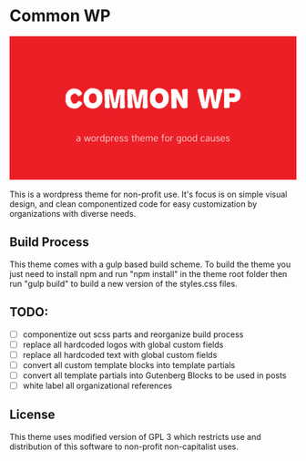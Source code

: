 # Common WP

![](./assets/images/github.jpg)



This is a wordpress theme for non-profit use. It's focus is on simple visual design, and clean componentized code for easy customization by organizations with diverse needs.

## Build Process

This theme comes with a gulp based build scheme. To build the theme you just need to install npm and run "npm install" in the theme root folder then run "gulp build" to build a new version of the styles.css files.

## TODO:

- [ ] componentize out scss parts and reorganize build process
- [ ] replace all hardcoded logos with global custom fields
- [ ] replace all hardcoded text with global custom fields
- [ ] convert all custom template blocks into template partials
- [ ] convert all template partials into Gutenberg Blocks to be used in posts
- [ ] white label all organizational references

## License

This theme uses modified version of GPL 3 which restricts use and distribution of this software to non-profit non-capitalist uses.
